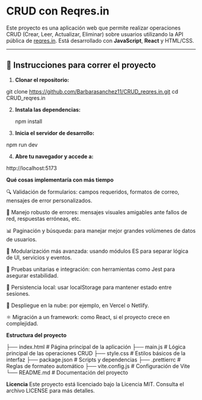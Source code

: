 # CRUD con Reqres.in

Este proyecto es una aplicación web que permite realizar operaciones CRUD (Crear, Leer, Actualizar, Eliminar) sobre usuarios utilizando la API pública de [reqres.in](https://reqres.in/). Está desarrollado con **JavaScript**, **React** y HTML/CSS.

---

## 🚀 Instrucciones para correr el proyecto

1. **Clonar el repositorio:**

git clone https://github.com/Barbarasanchez11/CRUD_reqres.in.git
cd CRUD_reqres.in

2. **Instala las dependencias:**

    npm install

3. **Inicia el servidor de desarrollo:**

npm run dev

4. **Abre tu navegador y accede a:**

http://localhost:5173


**Qué cosas implementaría con más tiempo**

🔍 Validación de formularios: campos requeridos, formatos de correo, mensajes de error personalizados.

📄 Manejo robusto de errores: mensajes visuales amigables ante fallos de red, respuestas erróneas, etc.

📊 Paginación y búsqueda: para manejar mejor grandes volúmenes de datos de usuarios.

🧱 Modularización más avanzada: usando módulos ES para separar lógica de UI, servicios y eventos.

🧪 Pruebas unitarias e integración: con herramientas como Jest para asegurar estabilidad.

💾 Persistencia local: usar localStorage para mantener estado entre sesiones.

🚀 Despliegue en la nube: por ejemplo, en Vercel o Netlify.

⚛️ Migración a un framework: como React, si el proyecto crece en complejidad.


**Estructura del proyecto**

├── index.html              # Página principal de la aplicación
├── main.js                 # Lógica principal de las operaciones CRUD
├── style.css               # Estilos básicos de la interfaz
├── package.json            # Scripts y dependencias
├── .prettierrc             # Reglas de formateo automático
├── vite.config.js          # Configuración de Vite
└── README.md               # Documentación del proyecto

**Licencia**
Este proyecto está licenciado bajo la Licencia MIT. Consulta el archivo LICENSE para más detalles.

